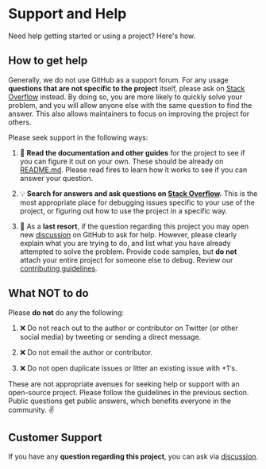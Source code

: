 # Support and Help

Need help getting started or using a project? Here's how.

## How to get help

Generally, we do not use GitHub as a support forum. For any usage **questions that are not specific
to the project** itself, please ask on [Stack Overflow](https://stackoverflow.com) instead. By doing
so, you are more likely to quickly solve your problem, and you will allow anyone else with the same
question to find the answer. This also allows maintainers to focus on improving the project for
others.

Please seek support in the following ways:

1. :book: **Read the documentation and other guides** for the project to see if you can figure it
   out on your own. These should be already on [README.md](README.md). Please read fires to learn
   how it works to see if you can answer your question.

1. :bulb: **Search for answers and ask questions on [Stack Overflow](https://stackoverflow.com).**
   This is the most appropriate place for debugging issues specific to your use of the project, or
   figuring out how to use the project in a specific way.

1. :memo: As a **last resort**, if the question regarding this project you may open
   new [discussion](https://github.com/waffiqaziz/BAZZ-Movies/discussions) on GitHub to ask for
   help. However, please clearly explain what you are trying to do, and list what you have already
   attempted to solve the problem. Provide code samples, but **do not** attach your entire project
   for someone else to debug. Review our [contributing guidelines](CONTRIBUTING.md).

## What NOT to do

Please **do not** do any the following:

1. :x: Do not reach out to the author or contributor on Twitter (or other social media) by tweeting
   or sending a direct message.

2. :x: Do not email the author or contributor.

3. :x: Do not open duplicate issues or litter an existing issue with +1's.

These are not appropriate avenues for seeking help or support with an open-source project. Please
follow the guidelines in the previous section. Public questions get public answers, which benefits
everyone in the community. ✌️

## Customer Support

If you have any **question regarding this project**, you can ask
via [discussion](https://github.com/waffiqaziz/BAZZ-Movies/discussions).